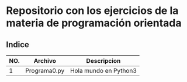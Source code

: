 # Repositorio con los ejercicios de la materia de programación orientada 

## Indice

|NO.|Archivo|Descripcion|
|--|--|--|
|1|Programa0.py|Hola mundo en Python3|
